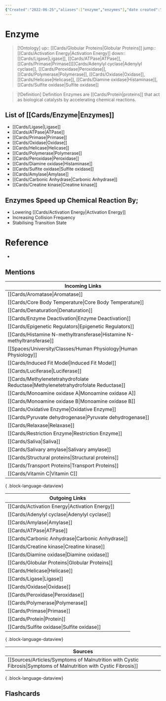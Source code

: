 ```yaml
---
{"Created":"2022-06-25","aliases":["enzyme","enzymes"],"date created":"2022-06-25 Sat","edited":"2023-04-06 Thu","dg-publish":true,"tags":["on/Science/Biology/Biochemistry"],"up":["[[Cards/Globular Proteins.md]]"],"permalink":"/cards/enzyme/","dgPassFrontmatter":true}
---
```


# Enzyme

> [!Ontology]
> up:: [[Cards/Globular Proteins\|Globular Proteins]]
> jump:: [[Cards/Activation Energy\|Activation Energy]]
> down:: [[Cards/Ligase\|Ligase]], [[Cards/ATPase\|ATPase]], [[Cards/Primase\|Primase]][[Cards/Adenylyl cyclase\|Adenylyl cyclase]], [[Cards/Peroxidase\|Peroxidase]], [[Cards/Polymerase\|Polymerase]], [[Cards/Oxidase\|Oxidase]], [[Cards/Helicase\|Helicase]], [[Cards/Diamine oxidase\|Histaminase]], [[Cards/Sulfite oxidase\|Sulfite oxidase]]

> [!Definition] Definition
> Enzymes are [[Cards/Protein\|proteins]] that act as biological catalysts by accelerating chemical reactions.

## List of [[Cards/Enzyme\|Enzymes]]

- [[Cards/Ligase\|Ligase]]
- [[Cards/ATPase\|ATPase]]
- [[Cards/Primase\|Primase]]
- [[Cards/Oxidase\|Oxidase]]
- [[Cards/Helicase\|Helicase]]
- [[Cards/Polymerase\|Polymerase]]
- [[Cards/Peroxidase\|Peroxidase]]
- [[Cards/Diamine oxidase\|Histaminase]]
- [[Cards/Sulfite oxidase\|Sulfite oxidase]]
- [[Cards/Amylase\|Amylase]]
- [[Cards/Carbonic Anhydrase\|Carbonic Anhydrase]]
- [[Cards/Creatine kinase\|Creatine kinase]]

## Enzymes Speed up Chemical Reaction By;

- Lowering [[Cards/Activation Energy\|Activation Energy]]
- Increasing Collision Frequency
- Stabilising Transition State

# Reference

- 

## Mentions

| Incoming Links                                                                        |
| ------------------------------------------------------------------------------------- |
| [[Cards/Aromatase\|Aromatase]]                                                     |
| [[Cards/Core Body Temperature\|Core Body Temperature]]                             |
| [[Cards/Denaturation\|Denaturation]]                                               |
| [[Cards/Enzyme Deactivation\|Enzyme Deactivation]]                                 |
| [[Cards/Epigenetic Regulators\|Epigenetic Regulators]]                             |
| [[Cards/Histamine N-methyltransferase\|Histamine N-methyltransferase]]             |
| [[Spaces/University/Classes/Human Physiology\|Human Physiology]]                   |
| [[Cards/Induced Fit Model\|Induced Fit Model]]                                     |
| [[Cards/Luciferase\|Luciferase]]                                                   |
| [[Cards/Methylenetetrahydrofolate Reductase\|Methylenetetrahydrofolate Reductase]] |
| [[Cards/Monoamine oxidase A\|Monoamine oxidase A]]                                 |
| [[Cards/Monoamine oxidase B\|Monoamine oxidase B]]                                 |
| [[Cards/Oxidative Enzyme\|Oxidative Enzyme]]                                       |
| [[Cards/Pyruvate dehydrogenase\|Pyruvate dehydrogenase]]                           |
| [[Cards/Relaxase\|Relaxase]]                                                       |
| [[Cards/Restriction Enzyme\|Restriction Enzyme]]                                   |
| [[Cards/Saliva\|Saliva]]                                                           |
| [[Cards/Salivary amylase\|Salivary amylase]]                                       |
| [[Cards/Structural proteins\|Structural proteins]]                                 |
| [[Cards/Transport Proteins\|Transport Proteins]]                                   |
| [[Cards/Vitamin C\|Vitamin C]]                                                     |

{ .block-language-dataview}

| Outgoing Links                                      |
| --------------------------------------------------- |
| [[Cards/Activation Energy\|Activation Energy]]   |
| [[Cards/Adenylyl cyclase\|Adenylyl cyclase]]     |
| [[Cards/Amylase\|Amylase]]                       |
| [[Cards/ATPase\|ATPase]]                         |
| [[Cards/Carbonic Anhydrase\|Carbonic Anhydrase]] |
| [[Cards/Creatine kinase\|Creatine kinase]]       |
| [[Cards/Diamine oxidase\|Diamine oxidase]]       |
| [[Cards/Globular Proteins\|Globular Proteins]]   |
| [[Cards/Helicase\|Helicase]]                     |
| [[Cards/Ligase\|Ligase]]                         |
| [[Cards/Oxidase\|Oxidase]]                       |
| [[Cards/Peroxidase\|Peroxidase]]                 |
| [[Cards/Polymerase\|Polymerase]]                 |
| [[Cards/Primase\|Primase]]                       |
| [[Cards/Protein\|Protein]]                       |
| [[Cards/Sulfite oxidase\|Sulfite oxidase]]       |

{ .block-language-dataview}

| Sources                                                                                                              |
| -------------------------------------------------------------------------------------------------------------------- |
| [[Sources/Articles/Symptoms of Malnutrition with Cystic Fibrosis\|Symptoms of Malnutrition with Cystic Fibrosis]] |

{ .block-language-dataview}

## Flashcards